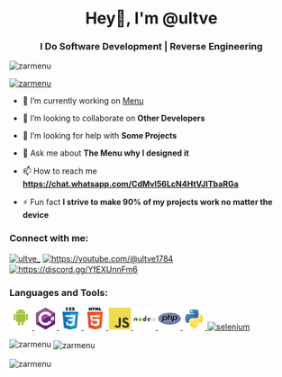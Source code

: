 <h1 align="center">Hey👋, I'm @ultve</h1>
<h3 align="center">I Do Software Development | Reverse Engineering</h3>

<p align="left"> <img src="https://komarev.com/ghpvc/?username=zarmenu&label=Profile%20views&color=0e75b6&style=flat" alt="zarmenu" /> </p>

<p align="left"> <a href="https://github.com/ryo-ma/github-profile-trophy"><img src="https://github-profile-trophy.vercel.app/?username=zarmenu" alt="zarmenu" /></a> </p>

- 🔭 I’m currently working on [Menu](https://github.com/zarmenu)

- 👯 I’m looking to collaborate on **Other Developers**

- 🤝 I’m looking for help with **Some Projects**

- 💬 Ask me about **The Menu why I designed it**

- 📫 How to reach me **https://chat.whatsapp.com/CdMvl56LcN4HtVJITbaRGa**

- ⚡ Fun fact **I strive to make 90% of my projects work no matter the device**

<h3 align="left">Connect with me:</h3>
<p align="left">
<a href="https://instagram.com/ultve_" target="blank"><img align="center" src="https://raw.githubusercontent.com/rahuldkjain/github-profile-readme-generator/master/src/images/icons/Social/instagram.svg" alt="ultve_" height="30" width="40" /></a>
<a href="https://www.youtube.com/c/https://youtube.com/@ultve1784" target="blank"><img align="center" src="https://raw.githubusercontent.com/rahuldkjain/github-profile-readme-generator/master/src/images/icons/Social/youtube.svg" alt="https://youtube.com/@ultve1784" height="30" width="40" /></a>
<a href="https://discord.gg/https://discord.gg/YfEXUnnFm6" target="blank"><img align="center" src="https://raw.githubusercontent.com/rahuldkjain/github-profile-readme-generator/master/src/images/icons/Social/discord.svg" alt="https://discord.gg/YfEXUnnFm6" height="30" width="40" /></a>
</p>

<h3 align="left">Languages and Tools:</h3>
<p align="left"> <a href="https://developer.android.com" target="_blank" rel="noreferrer"> <img src="https://raw.githubusercontent.com/devicons/devicon/master/icons/android/android-original-wordmark.svg" alt="android" width="40" height="40"/> </a> <a href="https://www.w3schools.com/cs/" target="_blank" rel="noreferrer"> <img src="https://raw.githubusercontent.com/devicons/devicon/master/icons/csharp/csharp-original.svg" alt="csharp" width="40" height="40"/> </a> <a href="https://www.w3schools.com/css/" target="_blank" rel="noreferrer"> <img src="https://raw.githubusercontent.com/devicons/devicon/master/icons/css3/css3-original-wordmark.svg" alt="css3" width="40" height="40"/> </a> <a href="https://www.w3.org/html/" target="_blank" rel="noreferrer"> <img src="https://raw.githubusercontent.com/devicons/devicon/master/icons/html5/html5-original-wordmark.svg" alt="html5" width="40" height="40"/> </a> <a href="https://developer.mozilla.org/en-US/docs/Web/JavaScript" target="_blank" rel="noreferrer"> <img src="https://raw.githubusercontent.com/devicons/devicon/master/icons/javascript/javascript-original.svg" alt="javascript" width="40" height="40"/> </a> <a href="https://nodejs.org" target="_blank" rel="noreferrer"> <img src="https://raw.githubusercontent.com/devicons/devicon/master/icons/nodejs/nodejs-original-wordmark.svg" alt="nodejs" width="40" height="40"/> </a> <a href="https://www.php.net" target="_blank" rel="noreferrer"> <img src="https://raw.githubusercontent.com/devicons/devicon/master/icons/php/php-original.svg" alt="php" width="40" height="40"/> </a> <a href="https://www.python.org" target="_blank" rel="noreferrer"> <img src="https://raw.githubusercontent.com/devicons/devicon/master/icons/python/python-original.svg" alt="python" width="40" height="40"/> </a> <a href="https://www.selenium.dev" target="_blank" rel="noreferrer"> <img src="https://raw.githubusercontent.com/detain/svg-logos/780f25886640cef088af994181646db2f6b1a3f8/svg/selenium-logo.svg" alt="selenium" width="40" height="40"/> </a> </p>

<p><img align="left" src="https://github-readme-stats.vercel.app/api/top-langs?username=zarmenu&show_icons=true&locale=en&layout=compact" alt="zarmenu" /></p>

<p>&nbsp;<img align="center" src="https://github-readme-stats.vercel.app/api?username=zarmenu&show_icons=true&locale=en" alt="zarmenu" /></p>

<p><img align="center" src="https://github-readme-streak-stats.herokuapp.com/?user=zarmenu&" alt="zarmenu" /></p>

